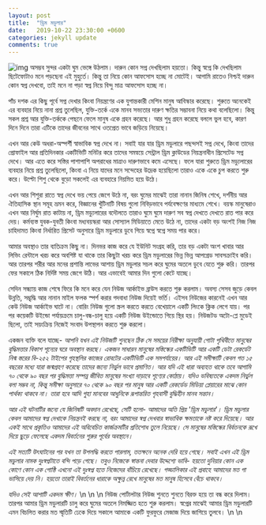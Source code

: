 ```yaml
---
layout: post
title:  "ড্রিম মডুলার"
date:   2019-10-22 23:30:00 +0600
categories: jekyll update
comments: true
---
```


![img](https://i.imgur.com/YzbWb2I.jpg)
অসম্ভব সুন্দর একটা ঘুম ভেঙ্গে উঠলাম। দারুন কোন সপ্ন দেখছিলাম হয়তো। কিন্তু স্বপ্নে কি দেখছিলাম ছিটেফোটাও মনে পড়ছেনা এই মুহুর্তে। কিন্তু তা নিয়ে কোন আফসোস হচ্ছে না মোটেই। আগামি রাতেও নিশ্চই দারুন কোন স্বপ্ন দেখবো, তাই মনে না পড়া স্বপ্ন নিয়ে বিন্দু মাত্র আফসোস হচ্ছে না।

পাঁচ দশক এর কিছু পূর্বে সপ্ন দেখার কিংবা নিয়ন্ত্রণের এক যুগান্তকারী মেশিন মানুষ আবিস্কার করেছে। শুরুতে অনেকেই এর ব্যবহার নিয়ে নানা প্রশ্ন তুলেছিল, যুক্তি-তর্কে একে মানব সভ্যতার দারুণ ক্ষতির সম্ভাবনা নিয়ে কথা বলেছিলো। কিন্তু সকল প্রশ্ন আর যুক্তি-তর্ককে পেছনে ফেলে মানুষ একে গ্রহন করেছে। আর শুধু গ্রহন করেছে বললে ভুল হবে, কারণ দিনে দিনে তারা এটিকে তাদের জীবনের সাথে ওতপ্রেত ভাবে জড়িয়ে নিয়েছে।

এখন আর কেউ অধরা-অস্পর্শী স্বাভাবিক স্বপ্ন দেখে না। সবাই যার যার ড্রিম মডুলারে পছন্দসই সপ্ন দেখে, কিংবা তাদের প্রোফাইল আর প্রতিদিনকার একটিভিটি মনিটর করে তাদের সমন্বয়ে সেন্ট্রাল ড্রিম ক্লাউডের নিয়ন্ত্রনাধীন প্রিসেটেড সপ্ন দেখে। আর এতে করে সস্তির পাশাপাশি অপরাধের মাত্রাও দারুণভাবে কমে এসেছে। ফলে যারা শুরুতে ড্রিম মড্যুলারের ব্যবহার নিয়ে প্রশ্ন তুলেছিলো, কিংবা এ নিয়ে যাদের মনে সন্দেহের উদ্রেক হয়েছিলো তারাও একে একে চুপ করতে শুরু করে। উল্টো শিশু থেকে বুড়ো সকলেই এর ব্যবহারে নিয়মিত হয়ে উঠে।

এখন আর শিশুরা রাতে স্বপ্ন দেখে ভয় পেয়ে জেগে উঠে না, বরং ঘুমের মাঝেই তারা নানান জিনিষ শেখে, দর্শনীয় আর ঐতিহাসিক স্থান সমূহ ভ্রমন করে, বিজ্ঞানের খুঁটিনাটি বিষয় গুলো নিবিড়ভাবে পর্যবেক্ষণের মাধ্যমে শেখে। বয়স্ক মানুষেরাও এখন আর নির্ঘুম রাত কাটায় না, ড্রিম মড্যুলারের বদৌলতে তারাও ঘুমে ঘুমে দারুণ সব স্বপ্ন দেখতে দেখতে রাত পার করে দেয়। কর্মব্যস্ত যুবক-যুবতী কিংবা মধ্যবয়স্করা আর সোস্যাল মিডিয়াতে মেতে উঠে না, তাদের একটা বড় অংশই নিজ নিজ চাহিদামত কিংবা নির্ধারিত প্রিসেট অনুসারে ড্রিম মডুলারে ডুবে গিয়ে স্বপ্নে স্বপ্নে সময় পার করে।

আমার অবস্থাও তার ব্যতিক্রম কিছু না। দিনভর কাজ করে যে ইউনিট সংগ্রহ করি, তার বড় একটা অংশ খাবার আর লিভিং রেন্টালে খরচ করে অবশিষ্ট যা থাকে তার কিছুটা খরচ করে ড্রিম মডুলারের ভিন্ন ভিন্ন আপগ্রেড সাবসক্রাইব করি। আর তারপর শরীর আর মনের প্রশান্তি লাভের আশায় ড্রিম মডুলার সচল করে ঘুমের অতলে ডুবে যেতে শুরু করি। তারপর ফের সকালে ঠিক নির্দিষ্ট সময় জেগে উঠি। আর এভাবেই আমার দিন গুলো কেটে যাচ্ছে।‌

সেদিন সন্ধ্যায় কাজ শেষে ফিরে কি মনে করে যেন নিউজ আর্কাইভ ব্রাউস করতে শুরু করলাম। অবস্য সেসব জুড়ে কেবল উন্নতি, সম্ভৃদ্ধি আর নানান মাইল ফলক স্পর্শ করার গদবাধা নিউজ দিয়েই ভর্তি। এইসব নিউজের কারনেই এখন আর কেউ নিউজ আর্কাইভ ঘাটে না। বোরিং নিউজ গুলো স্ক্রল করতে করতে বেখেয়ালে একটি লিংকে ক্লিক লেগে যায়। পর পর কয়েকটি উইন্ডো পর্যায়ক্রমে চালু-বন্ধ-চালু হয়ে একটি নিউজ উইন্ডোতে গিয়ে স্থির হয়। নিউজটড অটো-প্লে মুডেই ছিলো, তাই সয়ংক্রিয় নিজেই সংবাদ উপস্থাপন করতে শুরু করলো।

একজন ব্যক্তি বলে যাচ্ছে-
  _আপনি যখন এই নিউজটি শুনছেন ঠিক সে সময়ের নিরীক্ষা অনুযায়ী গোটা পৃথিবীতে মানুষের বুদ্ধিমত্তার বিকাশ শূন্যের ঘরে অবস্থান করছে। একজন সাধারন মানুষের মস্তিস্কের একটিভিটি আর একটি ডেটা রেকর্ডেট নিন্ম স্তরের বি-২৫২ টাইপের গৃহস্থলির কাজের রোবটের একটিভিটি এক সমপর্যায়ের। আর এই সমীক্ষাটি কেবল গত ১৫ বছরের মধ্যে যারা জন্মগ্রহণ করেছে তাদের জন্যে নির্ভুল ভাবে প্রমাণিত। আর যদি এই ধারা অব্যহত থাকে তবে আগামি ৭০ থেকে ৯০ বছর পর বুদ্ধিমত্তা সম্পন্ন জীবিত মানুষের সংখ্যা দাড়াবে শূণ্যের কোঠায়। যদিও ভবিষ্যতকে একদম নির্ভুল বলা সম্ভব না, কিন্তু সমীক্ষা অনুসারে ৭০ থেকে ৯০ বছর পর মানুষ আর একটি রেকর্ডেড মিডিয়া প্লেয়ারের মাঝে কোন পার্থক্য থাকবে না। তারা হবে আদি গুহা মানবের আধুনিকে রূপান্তরিত গৃহবাসী বুদ্ধিহীন মানব সন্তান।_

  _আর এই ঘটনাটির জন্যে যে জিনিষটি অবদান রেখেছে, সেটি হলো- আমাদের অতি প্রিয় 'ড্রিম মডুলার'। ড্রিম মডুলার কেবল আমাদের স্বপ্ন দেখাকে নিয়ন্ত্রনই করছে না, বরং আমাদের স্বপ্ন দেখবার স্বাভাবিক ক্ষমতাকে নষ্ট করে দিয়েছে। আর একই সাথে প্রকৃতিও আমাদের এই অবিবেচিত কার্জক্রমটির প্রতিশোধ তুলে নিয়েছে। সে মানুষের মস্তিস্কের বির্বতনকে রূখে দিয়ে ছুড়ে ফেলেছে একদম বিবর্তনের শুরুর পূর্বের অবস্থানে।_

  _এই সত্যটি উৎঘাটনের পর যখন তা উপলদ্ধি করতে পারলাম, ততক্ষনে অনেক দেরি হয়ে গেছে। সবাই এখন এই ড্রিম মডুলার নামক দুঃস্বপ্নটাতে বন্দি পড়ে গেছে। তবুও নিজেকে স্বান্তনা দেবার উদ্দেশ্যে ভাবি- হয়তো দুনিয়ার কোন এক কোণে কোন এক গোষ্ঠি এখনো এই দুঃস্বপ্ন হতে নিজেদের বাঁচিয়ে রেখেছে। গড্ডালিকার এই প্রবাহে আমাদের মত গা ভাসিয়ে দেয় নি। হয়তো তারাই বিবর্তনের ধারাকে অক্ষুন্ন রেখে মানুষের মত মানুষ হিসেবে বেঁচে থাকবে।_

  _যদিও সেই আশাটি একদম ক্ষীণ।_
\n
\n
\n
নিউজ পোর্টালটার নিউজ শুনতে শুনতে বিরক্ত হয়ে তা বন্ধ করে দিলাম। তারপর আমার ড্রিম মডুলারটি চালু করে ঘুমের অতলে নিমজ্জিত হতে শুরু করলাম। স্বপ্নের মাঝেই আমার ড্রিম মডুলারটি এমন বিচলিত করার মত স্মৃতিটি ঢেকে দিয়ে সকালে আমাকে একটি ফুরফুরে মেজাজ দিয়ে জাগিয়ে তুলবে।
\n
\n
